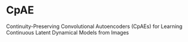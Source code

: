 # CpAE
Continuity-Preserving Convolutional Autoencoders (CpAEs) for  Learning Continuous Latent Dynamical Models from Images
